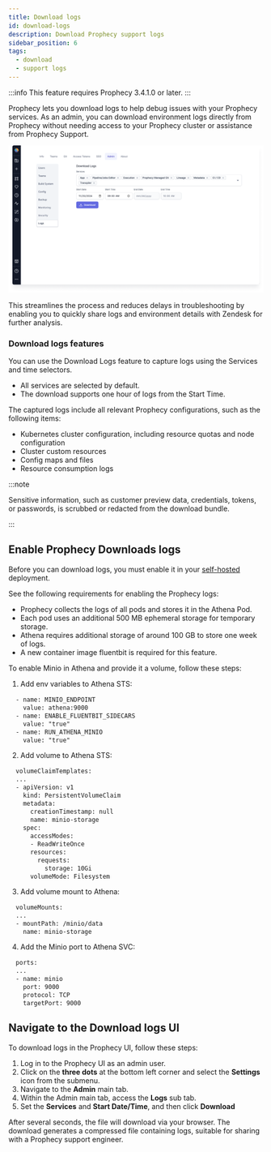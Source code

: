 ```yaml
---
title: Download logs
id: download-logs
description: Download Prophecy support logs
sidebar_position: 6
tags:
  - download
  - support logs
---
```


:::info
This feature requires Prophecy 3.4.1.0 or later.
:::

Prophecy lets you download logs to help debug issues with your Prophecy services. As an admin, you can download environment logs directly from Prophecy without needing access to your Prophecy cluster or assistance from Prophecy Support.

![Download logs](../../release_notes/2024/img/nov-download-logs.png)

This streamlines the process and reduces delays in troubleshooting by enabling you to quickly share logs and environment details with Zendesk for further analysis.

### Download logs features

You can use the Download Logs feature to capture logs using the Services and time selectors.

- All services are selected by default.
- The download supports one hour of logs from the Start Time.

The captured logs include all relevant Prophecy configurations, such as the following items:

- Kubernetes cluster configuration, including resource quotas and node configuration
- Cluster custom resources
- Config maps and files
- Resource consumption logs

:::note

Sensitive information, such as customer preview data, credentials, tokens, or passwords, is scrubbed or redacted from the download bundle.

:::

## Enable Prophecy Downloads logs

Before you can download logs, you must enable it in your [self-hosted](../prophecy-deployment) deployment.

See the following requirements for enabling the Prophecy logs:

- Prophecy collects the logs of all pods and stores it in the Athena Pod.
- Each pod uses an additional 500 MB ephemeral storage for temporary storage.
- Athena requires additional storage of around 100 GB to store one week of logs.
- A new container image fluentbit is required for this feature.

To enable Minio in Athena and provide it a volume, follow these steps:

1. Add env variables to Athena STS:

```
  - name: MINIO_ENDPOINT
    value: athena:9000
  - name: ENABLE_FLUENTBIT_SIDECARS
    value: "true"
  - name: RUN_ATHENA_MINIO
    value: "true"
```

2. Add volume to Athena STS:

```
  volumeClaimTemplates:
  ...
  - apiVersion: v1
    kind: PersistentVolumeClaim
    metadata:
      creationTimestamp: null
      name: minio-storage
    spec:
      accessModes:
      - ReadWriteOnce
      resources:
        requests:
          storage: 10Gi
      volumeMode: Filesystem
```

3. Add volume mount to Athena:

```
  volumeMounts:
  ...
  - mountPath: /minio/data
    name: minio-storage
```

4. Add the Minio port to Athena SVC:

```
  ports:
  ...
  - name: minio
    port: 9000
    protocol: TCP
    targetPort: 9000
```

## Navigate to the Download logs UI

To download logs in the Prophecy UI, follow these steps:

1. Log in to the Prophecy UI as an admin user.
1. Click on the **three dots** at the bottom left corner and select the **Settings** icon from the submenu.
1. Navigate to the **Admin** main tab.
1. Within the Admin main tab, access the **Logs** sub tab.
1. Set the **Services** and **Start Date/Time**, and then click **Download**

After several seconds, the file will download via your browser. The download generates a compressed file containing logs, suitable for sharing with a Prophecy support engineer.
